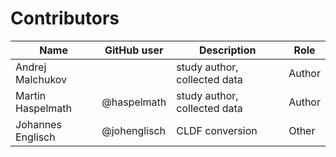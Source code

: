 # Contributors

Name | GitHub user | Description | Role
--- | --- | --- | ---
Andrej Malchukov | | study author, collected data | Author
Martin Haspelmath | @haspelmath | study author, collected data | Author
Johannes Englisch | @johenglisch | CLDF conversion | Other
